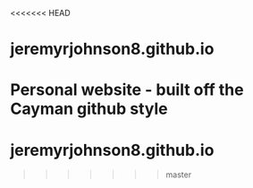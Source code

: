 <<<<<<< HEAD
# jeremyrjohnson8.github.io
Personal website - built off the Cayman github style 
=======
# jeremyrjohnson8.github.io
>>>>>>> master
